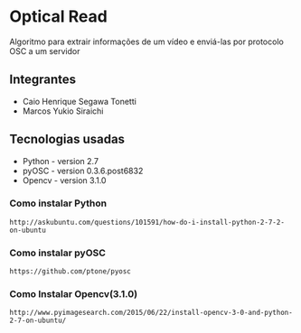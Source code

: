 # Optical Read

Algoritmo para extrair informações de um vídeo e enviá-las por protocolo OSC a um servidor

## Integrantes
- Caio Henrique Segawa Tonetti
- Marcos Yukio Siraichi

## Tecnologias usadas
- Python - version 2.7
- pyOSC - version 0.3.6.post6832
- Opencv - version 3.1.0

### Como instalar Python
    http://askubuntu.com/questions/101591/how-do-i-install-python-2-7-2-on-ubuntu

### Como instalar pyOSC
    https://github.com/ptone/pyosc

### Como Instalar Opencv(3.1.0)
    http://www.pyimagesearch.com/2015/06/22/install-opencv-3-0-and-python-2-7-on-ubuntu/
